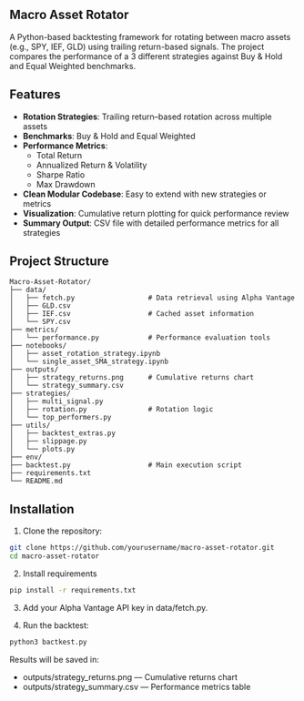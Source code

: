 ## Macro Asset Rotator

A Python-based backtesting framework for rotating between macro assets (e.g., SPY, IEF, GLD) using trailing return-based signals. The project compares the performance of a 3 different strategies against Buy & Hold and Equal Weighted benchmarks.

## Features

- **Rotation Strategies**: Trailing return–based rotation across multiple assets
- **Benchmarks**: Buy & Hold and Equal Weighted
- **Performance Metrics**:
  - Total Return
  - Annualized Return & Volatility
  - Sharpe Ratio
  - Max Drawdown
- **Clean Modular Codebase**: Easy to extend with new strategies or metrics
- **Visualization**: Cumulative return plotting for quick performance review
- **Summary Output**: CSV file with detailed performance metrics for all strategies

## Project Structure

```text
Macro-Asset-Rotator/
├── data/
│   ├── fetch.py                  # Data retrieval using Alpha Vantage
│   ├── GLD.csv
│   ├── IEF.csv                   # Cached asset information
│   └── SPY.csv
├── metrics/
│   └── performance.py            # Performance evaluation tools
├── notebooks/
│   ├── asset_rotation_strategy.ipynb
│   └── single_asset_SMA_strategy.ipynb
├── outputs/
│   ├── strategy_returns.png      # Cumulative returns chart
│   └── strategy_summary.csv      
├── strategies/
│   ├── multi_signal.py
│   ├── rotation.py               # Rotation logic
│   └── top_performers.py
├── utils/
│   ├── backtest_extras.py
│   ├── slippage.py
│   └── plots.py
├── env/                          
├── backtest.py                   # Main execution script
├── requirements.txt
└── README.md
```

## Installation

1. Clone the repository:

```bash
git clone https://github.com/yourusername/macro-asset-rotator.git
cd macro-asset-rotator
```

2. Install requirements

```bash
pip install -r requirements.txt
```

3.	Add your Alpha Vantage API key in data/fetch.py.

4.  Run the backtest:
```bash
python3 bactkest.py
```

Results will be saved in:
-   outputs/strategy_returns.png — Cumulative returns chart
-   outputs/strategy_summary.csv — Performance metrics table